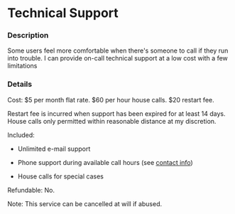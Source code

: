 <title>Technical Support - That GNU+Linux Guy</title>

Technical Support
=================

### Description

Some users feel more comfortable when there's someone to call if they run into
trouble. I can provide on-call technical support at a low cost with a few
limitations

### Details

Cost: $5 per month flat rate. $60 per hour house calls. $20 restart fee.

Restart fee is incurred when support has been expired for at least 14 days.
House calls only permitted within reasonable distance at my discretion.

Included:

- Unlimited e-mail support

- Phone support during available call hours (see [contact info](/contact.html))

- House calls for special cases

Refundable: No.

Note: This service can be cancelled at will if abused.
